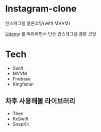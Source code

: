 # Instagram-clone
인스따그램 클론코딩(with MVVM)

[Udemy](https://www.udemy.com/course/instagram-firestore-app-clone-swift-5-ios-14-mvvm/) 를 따라하면서 만든 인스타그램 클론 코딩

# Tech

* Swift
* MVVM
* Firebase
* Kingfisher

## 차후 사용해볼 라이브러리
* Then
* RxSwift
* SnapKit


